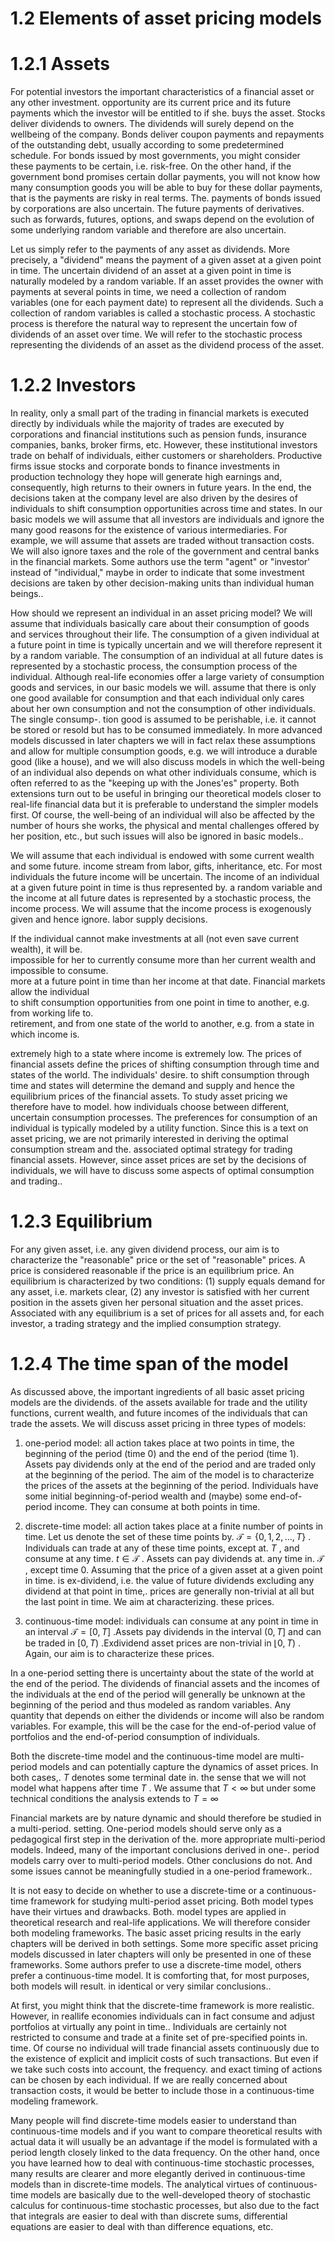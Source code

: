 # 1.2 Elements of asset pricing models  

# 1.2.1 Assets  

For potential investors the important characteristics of a financial asset or any other investment. opportunity are its current price and its future payments which the investor will be entitled to if she. buys the asset. Stocks deliver dividends to owners. The dividends will surely depend on the wellbeing of the company. Bonds deliver coupon payments and repayments of the outstanding debt, usually according to some predetermined schedule. For bonds issued by most governments, you might consider these payments to be certain, i.e. risk-free. On the other hand, if the government bond promises certain dollar payments, you will not know how many consumption goods you will be able to buy for these dollar payments, that is the payments are risky in real terms. The. payments of bonds issued by corporations are also uncertain. The future payments of derivatives. such as forwards, futures, options, and swaps depend on the evolution of some underlying random variable and therefore are also uncertain.  

Let us simply refer to the payments of any asset as dividends. More precisely, a "dividend" means the payment of a given asset at a given point in time. The uncertain dividend of an asset at a given point in time is naturally modeled by a random variable. If an asset provides the owner with payments at several points in time, we need a collection of random variables (one for each payment date) to represent all the dividends. Such a collection of random variables is called a stochastic process. A stochastic process is therefore the natural way to represent the uncertain fow of dividends of an asset over time. We will refer to the stochastic process representing the dividends of an asset as the dividend process of the asset.  

# 1.2.2 Investors  

In reality, only a small part of the trading in financial markets is executed directly by individuals while the majority of trades are executed by corporations and financial institutions such as pension funds, insurance companies, banks, broker firms, etc. However, these institutional investors trade on behalf of individuals, either customers or shareholders. Productive firms issue stocks and corporate bonds to finance investments in production technology they hope will generate high earnings and, consequently, high returns to their owners in future years. In the end, the decisions taken at the company level are also driven by the desires of individuals to shift consumption opportunities across time and states. In our basic models we will assume that all investors are individuals and ignore the many good reasons for the existence of various intermediaries. For example, we will assume that assets are traded without transaction costs. We will also ignore taxes and the role of the government and central banks in the financial markets. Some authors use the term "agent" or "investor' instead of "individual," maybe in order to indicate that some investment decisions are taken by other decision-making units than individual human beings..  

How should we represent an individual in an asset pricing model? We will assume that individuals basically care about their consumption of goods and services throughout their life. The consumption of a given individual at a future point in time is typically uncertain and we will therefore represent it by a random variable. The consumption of an individual at all future dates is represented by a stochastic process, the consumption process of the individual. Although real-life economies offer a large variety of consumption goods and services, in our basic models we will. assume that there is only one good available for consumption and that each individual only cares about her own consumption and not the consumption of other individuals. The single consump-. tion good is assumed to be perishable, i.e. it cannot be stored or resold but has to be consumed immediately. In more advanced models discussed in later chapters we will in fact relax these assumptions and allow for multiple consumption goods, e.g. we will introduce a durable good (like a house), and we will also discuss models in which the well-being of an individual also depends on what other individuals consume, which is often referred to as the "keeping up with the Jones'es" property. Both extensions turn out to be useful in bringing our theoretical models closer to real-life financial data but it is preferable to understand the simpler models first. Of course, the well-being of an individual will also be affected by the number of hours she works, the physical and mental challenges offered by her position, etc., but such issues will also be ignored in basic models..  

We will assume that each individual is endowed with some current wealth and some future. income stream from labor, gifts, inheritance, etc. For most individuals the future income will be uncertain. The income of an individual at a given future point in time is thus represented by. a random variable and the income at all future dates is represented by a stochastic process, the income process. We will assume that the income process is exogenously given and hence ignore. labor supply decisions.  

If the individual cannot make investments at all (not even save current wealth), it will be.   
impossible for her to currently consume more than her current wealth and impossible to consume.   
more at a future point in time than her income at that date. Financial markets allow the individual   
to shift consumption opportunities from one point in time to another, e.g. from working life to.   
retirement, and from one state of the world to another, e.g. from a state in which income is.  

extremely high to a state where income is extremely low. The prices of financial assets define the prices of shifting consumption through time and states of the world. The individuals' desire. to shift consumption through time and states will determine the demand and supply and hence the equilibrium prices of the financial assets. To study asset pricing we therefore have to model. how individuals choose between different, uncertain consumption processes. The preferences for consumption of an individual is typically modeled by a utility function. Since this is a text on asset pricing, we are not primarily interested in deriving the optimal consumption stream and the. associated optimal strategy for trading financial assets. However, since asset prices are set by the decisions of individuals, we will have to discuss some aspects of optimal consumption and trading..  

# 1.2.3 Equilibrium  

For any given asset, i.e. any given dividend process, our aim is to characterize the "reasonable" price or the set of "reasonable" prices. A price is considered reasonable if the price is an equilibrium price. An equilibrium is characterized by two conditions: (1) supply equals demand for any asset, i.e. markets clear, (2) any investor is satisfied with her current position in the assets given her personal situation and the asset prices. Associated with any equilibrium is a set of prices for all assets and, for each investor, a trading strategy and the implied consumption strategy.  

# 1.2.4 The time span of the model  

As discussed above, the important ingredients of all basic asset pricing models are the dividends. of the assets available for trade and the utility functions, current wealth, and future incomes of the individuals that can trade the assets. We will discuss asset pricing in three types of models:  

1. one-period model: all action takes place at two points in time, the beginning of the period (time 0) and the end of the period (time 1). Assets pay dividends only at the end of the period and are traded only at the beginning of the period. The aim of the model is to characterize the prices of the assets at the beginning of the period. Individuals have some initial beginning-of-period wealth and (maybe) some end-of-period income. They can consume at both points in time.  

2. discrete-time model: all action takes place at a finite number of points in time. Let us denote the set of these time points by. $\mathcal{T}=\{0,1,2,\ldots,T\}$ . Individuals can trade at any of these time points, except at. $T$ , and consume at any time. $t\in\mathcal{T}$ . Assets can pay dividends at. any time in. $\mathcal{T}$ , except time 0. Assuming that the price of a given asset at a given point in time. is ex-dividend, i.e. the value of future dividends excluding any dividend at that point in time,. prices are generally non-trivial at all but the last point in time. We aim at characterizing. these prices.  

3. continuous-time model: individuals can consume at any point in time in an interval $\mathcal{T}=[0,T]$ .Assets pay dividends in the interval $(0,T]$ and can be traded in $[0,T)$ .Exdividend asset prices are non-trivial in $\lfloor0,T)$ . Again, our aim is to characterize these prices.  

In a one-period setting there is uncertainty about the state of the world at the end of the period. The dividends of financial assets and the incomes of the individuals at the end of the period will generally be unknown at the beginning of the period and thus modeled as random variables. Any quantity that depends on either the dividends or income will also be random variables. For example, this will be the case for the end-of-period value of portfolios and the end-of-period consumption of individuals.  

Both the discrete-time model and the continuous-time model are multi-period models and can potentially capture the dynamics of asset prices. In both cases,. $T$ denotes some terminal date in. the sense that we will not model what happens after time $T$ . We assume that $T<\infty$ but under some technical conditions the analysis extends to $T=\infty$  

Financial markets are by nature dynamic and should therefore be studied in a multi-period. setting. One-period models should serve only as a pedagogical first step in the derivation of the. more appropriate multi-period models. Indeed, many of the important conclusions derived in one-. period models carry over to multi-period models. Other conclusions do not. And some issues cannot be meaningfully studied in a one-period framework..  

It is not easy to decide on whether to use a discrete-time or a continuous-time framework for studying multi-period asset pricing. Both model types have their virtues and drawbacks. Both. model types are applied in theoretical research and real-life applications. We will therefore consider both modeling frameworks. The basic asset pricing results in the early chapters will be derived in both settings. Some more specific asset pricing models discussed in later chapters will only be presented in one of these frameworks. Some authors prefer to use a discrete-time model, others prefer a continuous-time model. It is comforting that, for most purposes, both models will result. in identical or very similar conclusions..  

At first, you might think that the discrete-time framework is more realistic. However, in reallife economies individuals can in fact consume and adjust portfolios at virtually any point in time.. Individuals are certainly not restricted to consume and trade at a finite set of pre-specified points in. time. Of course no individual will trade financial assets continuously due to the existence of explicit and implicit costs of such transactions. But even if we take such costs into account, the frequency. and exact timing of actions can be chosen by each individual. If we are really concerned about transaction costs, it would be better to include those in a continuous-time modeling framework.  

Many people will find discrete-time models easier to understand than continuous-time models and if you want to compare theoretical results with actual data it will usually be an advantage if the model is formulated with a period length closely linked to the data frequency. On the other hand, once you have learned how to deal with continuous-time stochastic processes, many results are clearer and more elegantly derived in continuous-time models than in discrete-time models. The analytical virtues of continuous-time models are basically due to the well-developed theory of stochastic calculus for continuous-time stochastic processes, but also due to the fact that integrals are easier to deal with than discrete sums, differential equations are easier to deal with than difference equations, etc.  
